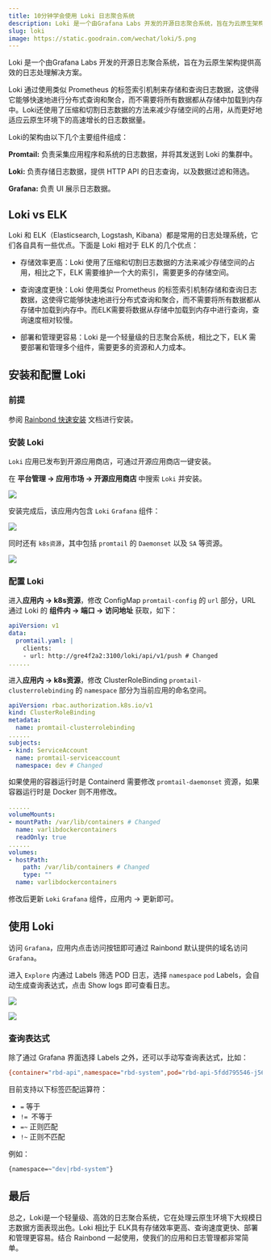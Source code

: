 ```yaml
---
title: 10分钟学会使用 Loki 日志聚合系统
description: Loki 是一个由Grafana Labs 开发的开源日志聚合系统，旨在为云原生架构提供高效的日志处理解决方案。Loki 通过使用类似 Prometheus 的标签索引机制来存储和查询日志数据，这使得它能够快速地进行分布式查询和聚合
slug: loki
image: https://static.goodrain.com/wechat/loki/5.png
---
```


Loki 是一个由Grafana Labs 开发的开源日志聚合系统，旨在为云原生架构提供高效的日志处理解决方案。

Loki 通过使用类似 Prometheus 的标签索引机制来存储和查询日志数据，这使得它能够快速地进行分布式查询和聚合，而不需要将所有数据都从存储中加载到内存中。Loki还使用了压缩和切割日志数据的方法来减少存储空间的占用，从而更好地适应云原生环境下的高速增长的日志数据量。

Loki的架构由以下几个主要组件组成：

**Promtail:** 负责采集应用程序和系统的日志数据，并将其发送到 Loki 的集群中。

**Loki:** 负责存储日志数据，提供 HTTP API 的日志查询，以及数据过滤和筛选。

**Grafana:** 负责 UI 展示日志数据。

## Loki vs ELK

Loki 和 ELK（Elasticsearch, Logstash, Kibana）都是常用的日志处理系统，它们各自具有一些优点。下面是 Loki 相对于 ELK 的几个优点：

* 存储效率更高：Loki 使用了压缩和切割日志数据的方法来减少存储空间的占用，相比之下，ELK 需要维护一个大的索引，需要更多的存储空间。

* 查询速度更快：Loki 使用类似 Prometheus 的标签索引机制存储和查询日志数据，这使得它能够快速地进行分布式查询和聚合，而不需要将所有数据都从存储中加载到内存中。而ELK需要将数据从存储中加载到内存中进行查询，查询速度相对较慢。

* 部署和管理更容易：Loki 是一个轻量级的日志聚合系统，相比之下，ELK 需要部署和管理多个组件，需要更多的资源和人力成本。

## 安装和配置 Loki

### 前提

参阅 [Rainbond 快速安装](https://www.rainbond.com/docs/quick-start/quick-install) 文档进行安装。

### 安装 Loki

`Loki` 应用已发布到开源应用商店，可通过开源应用商店一键安装。

在 **平台管理 -> 应用市场 -> 开源应用商店** 中搜索 `Loki` 并安装。

![](https://static.goodrain.com/wechat/loki/1.png)

安装完成后，该应用内包含 `Loki` `Grafana` 组件：

![](https://static.goodrain.com/wechat/loki/2.png)

同时还有 `k8s资源`，其中包括 `promtail`  的 `Daemonset` 以及 `SA` 等资源。

![](https://static.goodrain.com/wechat/loki/3.png)

### 配置 Loki

进入**应用内 -> k8s资源**，修改 ConfigMap `promtail-config` 的 `url` 部分，URL 通过 Loki 的 **组件内 -> 端口 -> 访问地址** 获取，如下：

```yaml
apiVersion: v1
data:
  promtail.yaml: |
    clients:
    - url: http://gre4f2a2:3100/loki/api/v1/push # Changed
......
```

进入**应用内 -> k8s资源**，修改 ClusterRoleBinding `promtail-clusterrolebinding` 的 `namespace` 部分为当前应用的命名空间。

```yaml
apiVersion: rbac.authorization.k8s.io/v1
kind: ClusterRoleBinding
metadata:
  name: promtail-clusterrolebinding
......
subjects:
- kind: ServiceAccount
  name: promtail-serviceaccount
  namespace: dev # Changed
```

如果使用的容器运行时是 Containerd 需要修改 `promtail-daemonset` 资源，如果容器运行时是 Docker 则不用修改。

```yaml
......
volumeMounts:
- mountPath: /var/lib/containers # Changed
  name: varlibdockercontainers
  readOnly: true
......
volumes:
- hostPath:
    path: /var/lib/containers # Changed
    type: ""
  name: varlibdockercontainers
```

修改后更新 `Loki` `Grafana` 组件，应用内 -> 更新即可。

## 使用 Loki

访问 `Grafana`，应用内点击访问按钮即可通过 Rainbond 默认提供的域名访问 `Grafana`。

进入 `Explore` 内通过 Labels 筛选 POD 日志，选择 `namespace`  `pod` Labels，会自动生成查询表达式，点击 Show logs 即可查看日志。

![](https://static.goodrain.com/wechat/loki/4.png)

![](https://static.goodrain.com/wechat/loki/5.png)

### 查询表达式

除了通过 Grafana 界面选择 Labels 之外，还可以手动写查询表达式，比如：

```bash
{container="rbd-api",namespace="rbd-system",pod="rbd-api-5fdd795546-j5679"}
```

目前支持以下标签匹配运算符：

- `=` 等于
- `!= `不等于
- `=~` 正则匹配
- `!~` 正则不匹配

例如：

```bash
{namespace=~"dev|rbd-system"}
```

## 最后

总之，Loki是一个轻量级、高效的日志聚合系统，它在处理云原生环境下大规模日志数据方面表现出色。Loki 相比于 ELK具有存储效率更高、查询速度更快、部署和管理更容易。结合 Rainbond 一起使用，使我们的应用和日志管理都非常简单。